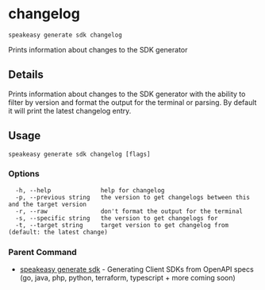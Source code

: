 # changelog  
`speakeasy generate sdk changelog`  


Prints information about changes to the SDK generator  

## Details

Prints information about changes to the SDK generator with the ability to filter by version and format the output for the terminal or parsing. By default it will print the latest changelog entry.

## Usage

```
speakeasy generate sdk changelog [flags]
```

### Options

```
  -h, --help              help for changelog
  -p, --previous string   the version to get changelogs between this and the target version
  -r, --raw               don't format the output for the terminal
  -s, --specific string   the version to get changelogs for
  -t, --target string     target version to get changelog from (default: the latest change)
```

### Parent Command

* [speakeasy generate sdk](README.md)	 - Generating Client SDKs from OpenAPI specs (go, java, php, python, terraform, typescript + more coming soon)
